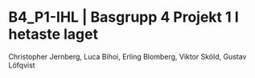 # B4_P1-IHL | Basgrupp 4    Projekt 1   I hetaste laget <br>
Christopher Jernberg, Luca Bihoi, Erling Blomberg, Viktor Sköld, Gustav Löfqvist <br>
